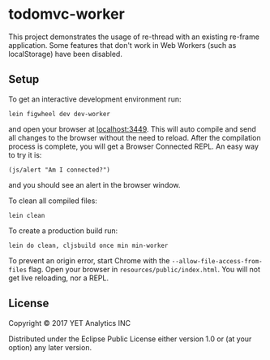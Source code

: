 # todomvc-worker

This project demonstrates the usage of re-thread with an existing re-frame application. Some features that don't work in Web Workers (such as localStorage) have been disabled.

## Setup

To get an interactive development environment run:

    lein figwheel dev dev-worker

and open your browser at [localhost:3449](http://localhost:3449/).
This will auto compile and send all changes to the browser without the
need to reload. After the compilation process is complete, you will
get a Browser Connected REPL. An easy way to try it is:

    (js/alert "Am I connected?")

and you should see an alert in the browser window.

To clean all compiled files:

    lein clean

To create a production build run:

    lein do clean, cljsbuild once min min-worker

To prevent an origin error, start Chrome with the `--allow-file-access-from-files` flag. Open your browser in `resources/public/index.html`. You will not
get live reloading, nor a REPL.

## License

Copyright © 2017 YET Analytics INC

Distributed under the Eclipse Public License either version 1.0 or (at your option) any later version.

